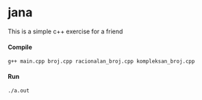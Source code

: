 # jana

This is a simple c++ exercise for a friend

#### Compile
`g++ main.cpp broj.cpp racionalan_broj.cpp kompleksan_broj.cpp`

#### Run
`./a.out`
